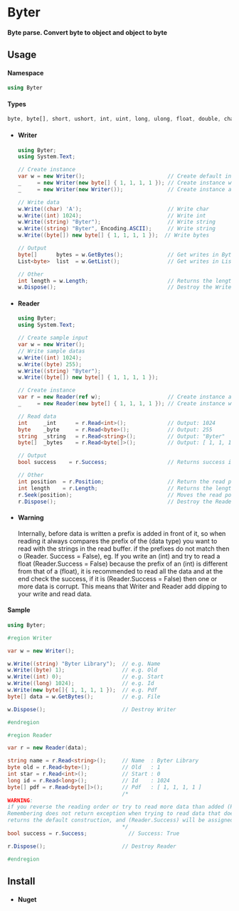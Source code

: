 # Byter
#### Byte parse. Convert byte to object and object to byte

## Usage

#### Namespace
```csharp
using Byter
```
#### Types
```css
byte, byte[], short, ushort, int, uint, long, ulong, float, double, char, string
```

- #### Writer
  ```csharp
  using Byter;
  using System.Text;
  
  // Create instance
  var w = new Writer();                          // Create default instance
  _     = new Writer(new byte[] { 1, 1, 1, 1 }); // Create instance with default data
  _     = new Writer(new Writer());              // Create instance and copy from existing Writer
  
  // Write data
  w.Write((char) 'A');                           // Write char
  w.Write((int) 1024);                           // Write int 
  w.Write((string) "Byter");                     // Write string
  w.Write((string) "Byter", Encoding.ASCII);     // Write string
  w.Write((byte[]) new byte[] { 1, 1, 1, 1 });  // Write bytes
  
  // Output
  byte[]      bytes = w.GetBytes();              // Get writes in Byte[]
  List<byte>  list  = w.GetList();               // Get writes in List<byte>
  
  // Other
  int length = w.Length;                         // Returns the length of bytes written
  w.Dispose();                                   // Destroy the Writer object
  ```

- #### Reader
  ```csharp
  using Byter;
  using System.Text;
  
  // Create sample input
  var w = new Writer();
  // Write sample datas
  w.Write((int) 1024);
  w.Write((byte) 255);
  w.Write((string) "Byter");
  w.Write((byte[]) new byte[] { 1, 1, 1, 1 }); 
  
  // Create instance      
  var r = new Reader(ref w);                     // Create instance and copy buffer from existing Writer
  _     = new Reader(new byte[] { 1, 1, 1, 1 }); // Create instance with bytes (byte[])
  
  // Read data
  int     _int      = r.Read<int>();             // Output: 1024
  byte    _byte     = r.Read<byte>();            // Output: 255
  string  _string   = r.Read<string>();          // Output: "Byter"
  byte[]  _bytes    = r.Read<byte[]>();          // Output: [ 1, 1, 1, 1 ]
  
  // Output
  bool success    = r.Success;                   // Returns success if there was no error retrieving the data
  
  // Other
  int position  = r.Position;                    // Return the read pointer position 
  int length    = r.Length;                      // Returns the length of buffer
  r.Seek(position);                              // Moves the read pointer to any existing index
  r.Dispose();                                   // Destroy the Reader object
  ```

- #### Warning
  Internally, before data is written a prefix is added in front of it, so when reading it always compares the prefix of the (data type) you want to read with the strings in the read buffer. if the prefixes do not match then o (Reader. Success = False), eg. If you write an (int) and try to read a float (Reader.Success = False) because the prefix of an (int) is different from that of a (float), it is recommended to read all the data and at the end check the success, if it is (Reader.Success = False) then one or more data is corrupt. This means that Writer and Reader add dipping to your write and read data.

#### Sample
```csharp
using Byter;

#region Writer

var w = new Writer();

w.Write((string) "Byter Library");  // e.g. Name
w.Write((byte) 1);                  // e.g. Old
w.Write((int) 0);                   // e.g. Start
w.Write((long) 1024);               // e.g. Id
w.Write(new byte[]{ 1, 1, 1, 1 });  // e.g. Pdf
byte[] data = w.GetBytes();         // e.g. File

w.Dispose();                        // Destroy Writer

#endregion

#region Reader

var r = new Reader(data);

string name = r.Read<string>();     // Name  : Byter Library
byte old = r.Read<byte>();          // Old   : 1
int star = r.Read<int>();           // Start : 0
long id = r.Read<long>();           // Id    : 1024
byte[] pdf = r.Read<byte[]>();      // Pdf   : [ 1, 1, 1, 1 ]
                                    /*
WARNING: 
if you reverse the reading order or try to read more data than added (Reader.Succes = False),
Remembering does not return exception when trying to read data that does not exist it just
returns the default construction, and (Reader.Success) will be assigned (False)
                                    */
bool success = r.Success;             // Success: True

r.Dispose();                        // Destroy Reader

#endregion
```

## Install

- #### Nuget
  ```csharp
  ```
